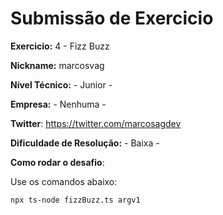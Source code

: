 # Submissão de Exercicio

**Exercicio:** 4 - Fizz Buzz

**Nickname:** marcosvag

**Nível Técnico:** - Junior -

**Empresa:** - Nenhuma -

**Twitter**: https://twitter.com/marcosagdev

**Dificuldade de Resolução:** - Baixa -

**Como rodar o desafio**: 

Use os comandos abaixo:
 
```bash
npx ts-node fizzBuzz.ts argv1
```